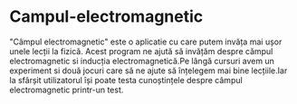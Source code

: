 # Campul-electromagnetic
"Câmpul electromagnetic" este o aplicatie cu care putem invăța mai ușor unele lecții la fizică. Acest program ne ajută să invățăm despre cămpul electromagnetic si inducția electromagnetică.Pe lângă cursuri avem un experiment si două jocuri care să ne ajute să înțelegem mai bine lecțiile.Iar la sfârșit utilizatorul își poate testa cunoștințele despre câmpul electromagnetic  printr-un test.
